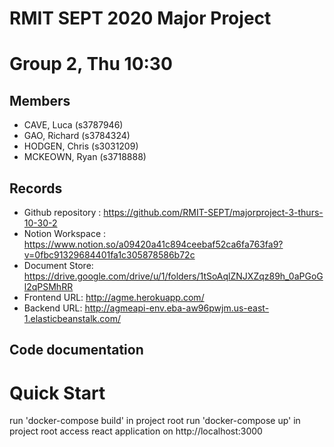 # RMIT SEPT 2020 Major Project

# Group 2, Thu 10:30

## Members
* CAVE, Luca (s3787946)
* GAO, Richard (s3784324)
* HODGEN, Chris (s3031209)
* MCKEOWN, Ryan (s3718888)

## Records

* Github repository : https://github.com/RMIT-SEPT/majorproject-3-thurs-10-30-2
* Notion Workspace : https://www.notion.so/a09420a41c894ceebaf52ca6fa763fa9?v=0fbc91329684401fa1c305878586b72c
* Document Store: https://drive.google.com/drive/u/1/folders/1tSoAqlZNJXZqz89h_0aPGoGl2qPSMhRR
* Frontend URL: http://agme.herokuapp.com/
* Backend URL: http://agmeapi-env.eba-aw96pwjm.us-east-1.elasticbeanstalk.com/


## Code documentation
# Quick Start
run 'docker-compose build' in project root
run 'docker-compose up' in project root
access react application on http://localhost:3000
